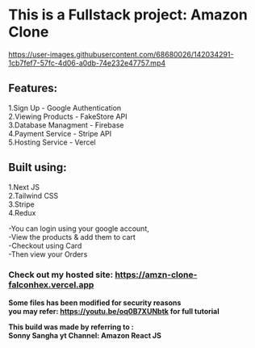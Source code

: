 # This is a Fullstack project: Amazon Clone  



https://user-images.githubusercontent.com/68680026/142034291-1cb7fef7-57fc-4d06-a0db-74e232e47757.mp4



## Features:
1.Sign Up - Google Authentication  
2.Viewing Products - FakeStore API  
3.Database Managment - Firebase  
4.Payment Service - Stripe API  
5.Hosting Service - Vercel  

## Built using:  
1.Next JS  
2.Tailwind CSS  
3.Stripe  
4.Redux
  
  
-You can login using your google account,  
-View the products & add them to cart  
-Checkout using Card  
-Then view your Orders  

### Check out my hosted site: https://amzn-clone-falconhex.vercel.app
  
**Some files has been modified for security reasons   
you may refer: https://youtu.be/oq0B7XUNbtk for full tutorial**  

**This build was made by referring to :  
Sonny Sangha yt Channel: Amazon React JS**
